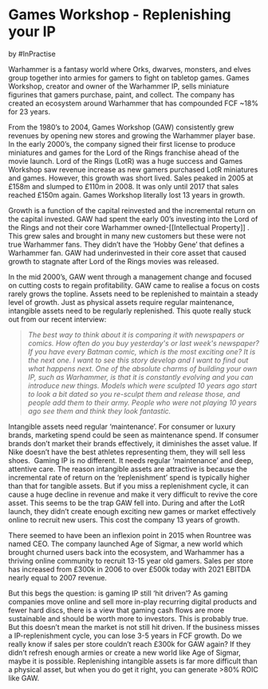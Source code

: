 # Games Workshop - Replenishing your IP

by #InPractise 

Warhammer is a fantasy world where Orks, dwarves, monsters, and elves group together into armies for gamers to fight on tabletop games. Games Workshop, creator and owner of the Warhammer IP, sells miniature figurines that gamers purchase, paint, and collect. The company has created an ecosystem around Warhammer that has compounded FCF ~18% for 23 years.

From the 1980’s to 2004, Games Workshop (GAW) consistently grew revenues by opening new stores and growing the Warhammer player base. In the early 2000’s, the company signed their first license to produce miniatures and games for the Lord of the Rings franchise ahead of the movie launch. Lord of the Rings (LotR) was a huge success and Games Workshop saw revenue increase as new gamers purchased LotR miniatures and games. However, this growth was short lived. Sales peaked in 2005 at £158m and slumped to £110m in 2008. It was only until 2017 that sales reached £150m again. Games Workshop literally lost 13 years in growth.

Growth is a function of the capital reinvested and the incremental return on the capital invested. GAW had spent the early 00’s investing into the Lord of the Rings and not their core Warhammer owned-[[Intellectual Property]] . This grew sales and brought in many new customers but these were not true Warhammer fans. They didn’t have the ‘Hobby Gene’ that defines a Warhammer fan. GAW had underinvested in their core asset that caused growth to stagnate after Lord of the Rings movies was released.

In the mid 2000’s, GAW went through a management change and focused on cutting costs to regain profitability. GAW came to realise a focus on costs rarely grows the topline. Assets need to be replenished to maintain a steady level of growth. Just as physical assets require regular maintenance, intangible assets need to be regularly replenished. This quote really stuck out from our recent interview:

> _The best way to think about it is comparing it with newspapers or comics. How often do you buy yesterday's or last week's newspaper? If you have every Batman comic, which is the most exciting one? It is the next one. I want to see this story develop and I want to find out what happens next. One of the absolute charms of building your own IP, such as Warhammer, is that it is constantly evolving and you can introduce new things. Models which were sculpted 10 years ago start to look a bit dated so you re-sculpt them and release those, and people add them to their army. People who were not playing 10 years ago see them and think they look fantastic._

Intangible assets need regular ‘maintenance’. For consumer or luxury brands, marketing spend could be seen as maintenance spend. If consumer brands don’t market their brands effectively, it diminishes the asset value. If Nike doesn’t have the best athletes representing them, they will sell less shoes.  Gaming IP is no different. It needs regular ‘maintenance’ and deep, attentive care. The reason intangible assets are attractive is because the incremental rate of return on the ‘replenishment’ spend is typically higher than that for tangible assets. But if you miss a replenishment cycle, it can cause a huge decline in revenue and make it very difficult to revive the core asset. This seems to be the trap GAW fell into. During and after the LotR launch, they didn’t create enough exciting new games or market effectively online to recruit new users. This cost the company 13 years of growth.

There seemed to have been an inflexion point in 2015 when Rountree was named CEO. The company launched Age of Sigmar, a new world which brought churned users back into the ecosystem, and Warhammer has a thriving online community to recruit 13-15 year old gamers. Sales per store has increased from £300k in 2006 to over £500k today with 2021 EBITDA nearly equal to 2007 revenue.

But this begs the question: is gaming IP still ‘hit driven’? As gaming companies move online and sell more in-play recurring digital products and fewer hard discs, there is a view that gaming cash flows are more sustainable and should be worth more to investors. This is probably true. But this doesn’t mean the market is not still hit driven. If the business misses a IP-replenishment cycle, you can lose 3-5 years in FCF growth. Do we really know if sales per store couldn’t reach £300k for GAW again? If they didn’t refresh enough armies or create a new world like Age of Sigmar, maybe it is possible. Replenishing intangible assets is far more difficult than a physical asset, but when you do get it right, you can generate >80% ROIC like GAW.